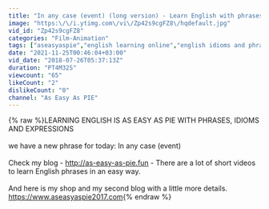 ```yaml
---
title: "In any case (event) (long version) - Learn English with phrases from TV series - AsEasyAsPIE"
image: "https:\/\/i.ytimg.com\/vi\/Zp42s9cgFZ8\/hqdefault.jpg"
vid_id: "Zp42s9cgFZ8"
categories: "Film-Animation"
tags: ["aseasyaspie","english learning online","english idioms and phrases"]
date: "2021-11-25T00:46:04+03:00"
vid_date: "2018-07-26T05:37:13Z"
duration: "PT4M32S"
viewcount: "65"
likeCount: "2"
dislikeCount: "0"
channel: "As Easy As PIE"
---
```

{% raw %}LEARNING ENGLISH IS AS EASY AS PIE WITH PHRASES, IDIOMS AND EXPRESSIONS<br /><br />we have a new phrase for today: In any case (event) <br /><br />Check my blog - <a rel="nofollow" target="blank" href="http://as-easy-as-pie.fun">http://as-easy-as-pie.fun</a> - There are a lot of short videos to learn English phrases in an easy way.<br /><br />And here is my shop and my second blog with a little more details. <a rel="nofollow" target="blank" href="https://www.aseasyaspie2017.com">https://www.aseasyaspie2017.com</a>{% endraw %}
